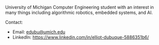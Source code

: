 University of Michigan Computer Engineering student with an interest in many things including algorithmic robotics, embedded systems, and AI.

Contact:
- Email: edubu@umich.edu
- LinkedIn: https://www.linkedin.com/in/elliot-dubuque-5886351b6/

<!---
edubu/edubu is a ✨ special ✨ repository because its `README.md` (this file) appears on your GitHub profile.
You can click the Preview link to take a look at your changes.
--->
